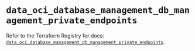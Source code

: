 # `data_oci_database_management_db_management_private_endpoints`

Refer to the Terraform Registry for docs: [`data_oci_database_management_db_management_private_endpoints`](https://registry.terraform.io/providers/oracle/oci/6.18.0/docs/data-sources/database_management_db_management_private_endpoints).
